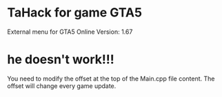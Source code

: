 # TaHack for game GTA5
External menu for GTA5
Online Version: 1.67

# he doesn't work!!!
You need to modify the offset at the top of the Main.cpp file content. The offset will change every game update.
